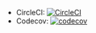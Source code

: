 - CircleCI: [![CircleCI](https://circleci.com/gh/phuong15032000/phuongtran-blog/tree/master.svg?style=svg)](https://circleci.com/gh/phuong15032000/phuongtran-blog/tree/master)
- Codecov: [![codecov](https://codecov.io/gh/phuong15032000/phuongtran-blog/branch/master/graph/badge.svg?token=KTUA1S2LL7)](https://codecov.io/gh/phuong15032000/phuongtran-blog)